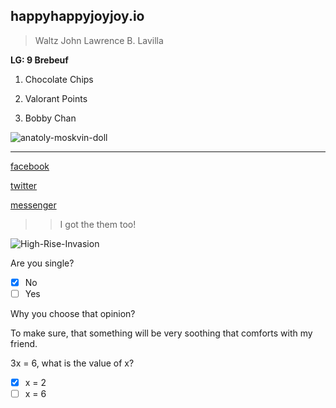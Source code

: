 ## happyhappyjoyjoy.io
> Waltz John Lawrence B. Lavilla

**LG: 9 Brebeuf**
1. Chocolate Chips

2. Valorant Points

3. Bobby Chan

![anatoly-moskvin-doll](https://user-images.githubusercontent.com/122340938/212212068-cdc73386-5993-4c1c-a5ee-2c96f74aaa01.jpg)

----------
[facebook](https://www.facebook.com)

[twitter](https://www.twitter.com)

[messenger](https://www.messenger/com)
>>I got the them too!

![High-Rise-Invasion](https://user-images.githubusercontent.com/122340938/212818344-4a0615f5-7e21-436f-87a0-84b0a316f329.jpg)

Are you single?

- [x] No
- [ ] Yes

Why you choose that opinion?

To make sure, that something will be very soothing that comforts with my friend.

3x = 6, what is the value of x?
- [x] x = 2
- [ ] x = 6
